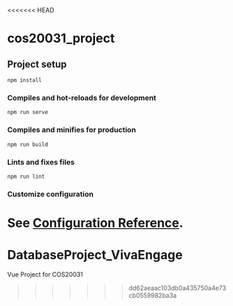 <<<<<<< HEAD
# cos20031_project

## Project setup
```
npm install
```

### Compiles and hot-reloads for development
```
npm run serve
```

### Compiles and minifies for production
```
npm run build
```

### Lints and fixes files
```
npm run lint
```

### Customize configuration
See [Configuration Reference](https://cli.vuejs.org/config/).
=======
# DatabaseProject_VivaEngage
Vue Project for COS20031
>>>>>>> dd62aeaac103db0a435750a4e73cb0559982ba3a
